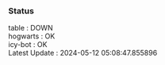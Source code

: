 ### Status


table : DOWN  
hogwarts : OK  
icy-bot : OK  
Latest Update : 2024-05-12 05:08:47.855896
